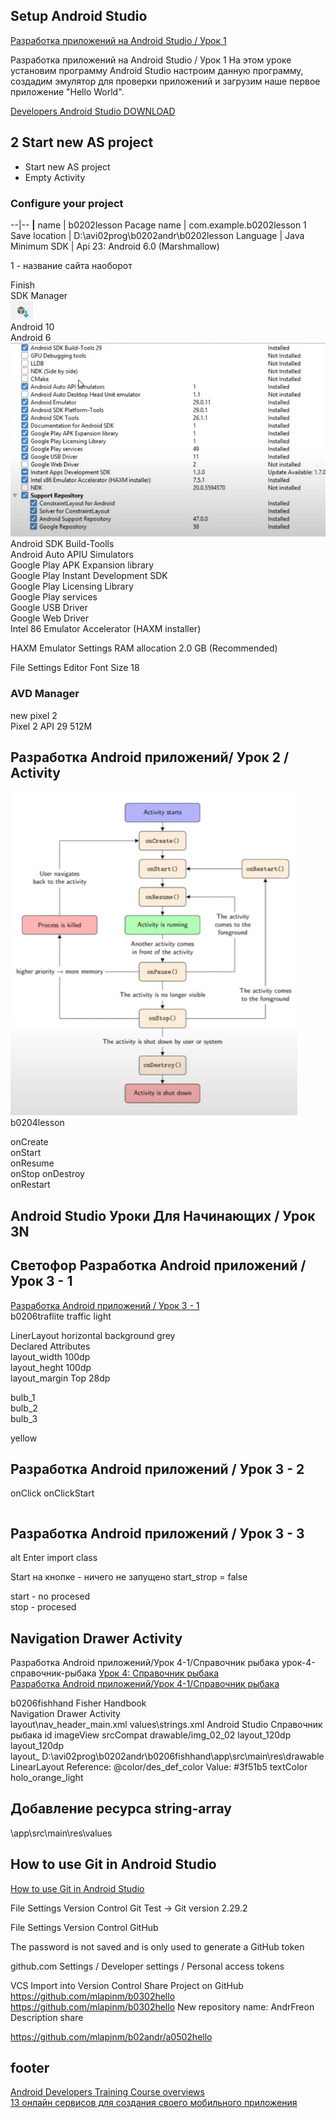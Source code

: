
## Setup Android Studio
[Разработка приложений на Android Studio / Урок 1](https://www.youtube.com/watch?v=m9rONh99RXE&list=PLmjT2NFTgg1etsMV9DyEpdVbfPw29hwSA&index=2)  

Разработка приложений на Android Studio / Урок 1
На этом уроке установим программу Android Studio  настроим данную программу, создадим эмулятор для проверки приложений и загрузим наше первое приложение "Hello World".

[Developers Android Studio DOWNLOAD](https://developer.android.com/studio?hl=ru)

## 2 Start new AS project
- Start new AS project
- Empty Activity
### Configure your project
--|--
__|__
name | b0202lesson
Pacage name | com.example.b0202lesson 1
Save location | D:\avi02prog\b0202andr\b0202lesson
Language | Java
Minimum SDK | Api 23: Android 6.0 (Marshmallow)
  
1 - название сайта наоборот  
  
Finish  
SDK Manager  
![](figures/fig020201.png)    
Android 10  
Android 6  
![](figures/fig020202.png)  
Android SDK Build-Toolls  
Android Auto APIU Simulators  
Google Play APK Expansion library  
Google Play Instant Development SDK  
Google Play Licensing Library  
Google Play services  
Google USB Driver  
Google Web Driver  
Intel 86 Emulator Accelerator (HAXM installer)  

HAXM Emulator Settings RAM allocation 2.0 GB (Recommended)  

File Settings Editor Font Size 18   

### AVD Manager
new pixel 2  
Pixel 2 API 29 512M

## Разработка Android приложений/ Урок 2 / Activity
![](figures/fig020203.png)
b0204lesson  

onCreate  
onStart  
onResume  
onStop
onDestroy     
onRestart  
  
## Android Studio Уроки Для Начинающих / Урок 3N




## Светофор Разработка Android приложений / Урок 3 - 1
[Разработка Android приложений / Урок 3 - 1](https://www.youtube.com/watch?v=PKGCAs_4p4w&list=PLmjT2NFTgg1c-CC0l6GuvpH7_2JZBxqzf&index=4)  
b0206traflite traffic light

LinerLayout horizontal
background grey  
Declared Attributes  
layout_width 100dp  
layout_heght 100dp  
layout_margin Top  28dp

bulb_1  
bulb_2  
bulb_3  

yellow

## Разработка Android приложений / Урок 3 - 2

onClick onClickStart  

```
```
## Разработка Android приложений / Урок 3 - 3

alt Enter import class

Start на кнопке - ничего не запущено start_strop = false  

start - no procesed  
stop - procesed  


## Navigation Drawer Activity
Разработка Android приложений/Урок 4-1/Справочник рыбака
урок-4-справочник-рыбака
[Урок 4: Справочник рыбака](https://neco-desarrollo.es/%D1%83%D1%80%D0%BE%D0%BA-4-%D1%81%D0%BF%D1%80%D0%B0%D0%B2%D0%BE%D1%87%D0%BD%D0%B8%D0%BA-%D1%80%D1%8B%D0%B1%D0%B0%D0%BA%D0%B0)  
[Разработка Android приложений/Урок 4-1/Справочник рыбака](https://www.youtube.com/watch?v=56OOq6aVse8&list=PLmjT2NFTgg1c-CC0l6GuvpH7_2JZBxqzf&index=9)  

b0206fishhand Fisher Handbook  
Navigation Drawer Activity  
layout\nav_header_main.xml
values\strings.xml
    <string name="nav_header_title">Android Studio</string>
    <string name="nav_header_title">Справочник рыбака</string>
id imageView
srcCompat 
drawable/img_02_02
layout_120dp  
layout_120dp  
layout_
D:\avi02prog\b0202andr\b0206fishhand\app\src\main\res\drawable
LinearLayout
Reference:	@color/des_def_color
Value:	#3f51b5
textColor holo_orange_light

## Добавление ресурса string-array
\app\src\main\res\values


## How to use Git in Android Studio
[How to use Git in Android Studio](https://www.youtube.com/watch?v=_d4fFFAJKVA)  

File Settings Version Control Git
Test -> Git version 2.29.2

File Settings Version Control GitHub

The password is not saved and is only used to generate a GitHub token

github.com Settings / Developer settings / Personal access tokens

VCS Import into Version Control 
Share Project on GitHub
https://github.com/mlapinm/b0302hello
https://github.com/mlapinm/b0302hello
New repository name: AndrFreon
Description share


https://github.com/mlapinm/b02andr/a0502hello

  
## footer
[Android Developers Training Course overviews](https://developer.android.com/courses/fundamentals-training/toc-v2?hl=ru)  
[13 онлайн сервисов для создания своего мобильного приложения](http://itmentor.by/articles/13-onlajn-servisov-dlya-sozdaniya-svoego-mobilnogo-prilozheniya)  
[]()  
[]()  
[]()  
[]()  
[]()  
[]()  
[]()  
